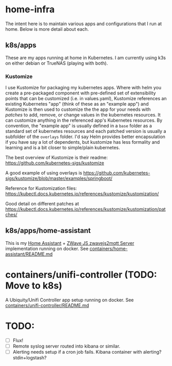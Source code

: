 # home-infra

The intent here is to maintain various apps and configurations that I run at home. Below is more detail about each.

## k8s/apps

These are my apps running at home in Kubernetes. I am currently using k3s on either debian or TrueNAS (playing with both).

### Kustomize

I use Kustomize for packaging my kubernetes apps. Where with helm you create a pre-packaged component with pre-defined set of extensibility points that can be customized (i.e. in values.yaml), Kustomize references an existing Kubernetes "app" (think of these as an "example app") and Kustomize is then used to customize the the app for your needs with _patches_ to add, remove, or change values in the kubernetes resources. It can customize anything in the referenced app's Kubernetes resources. By convention, the "example app" is usually defined in a `base` folder as a standard set of kubernetes resources and each patched version is usually a subfolder of the `overlays` folder.
I'd say Helm provides better encapsulation if you have say a lot of dependents, but kustomize has less formality and learning and is a bit closer to simple/plain kubernetes.

The best overview of Kustomize is their readme: https://github.com/kubernetes-sigs/kustomize

A good example of using overlays is https://github.com/kubernetes-sigs/kustomize/blob/master/examples/springboot/

Reference for Kustomization files: https://kubectl.docs.kubernetes.io/references/kustomize/kustomization/

Good detail on different patches at https://kubectl.docs.kubernetes.io/references/kustomize/kustomization/patches/

## k8s/apps/home-assistant

This is my [Home Assistant](https://www.home-assistant.io) + [ZWave JS zwavejs2mqtt Server](https://github.com/zwave-js/zwavejs2mqtt) implementation running on docker. See [containers/home-assistant/README.md](containers/home-assistant/README.md)

# containers/unifi-controller (TODO: Move to k8s)

A Ubiquity/Unifi Controller app setup running on docker. See [containers/unifi-controller/README.md](containers/unifi-controller/README.md)

# TODO:

- [ ] Flux!
- [ ] Remote syslog server routed into kibana or similar.
- [ ] Alerting needs setup if a cron job fails. Kibana container with alerting? stdin+logstash?
